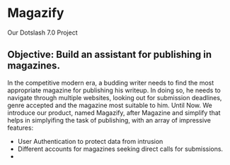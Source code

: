 # Magazify
Our Dotslash 7.0 Project
## Objective: Build an assistant for publishing in magazines.
In the competitive modern era, a budding writer needs to find the most appropriate magazine for publishing his writeup. In doing so, he needs to navigate through multiple websites, looking out for submission deadlines, genre accepted and the magazine most suitable to him.
Until Now.
We introduce our product, named Magazify, after Magazine and simplify that helps in simplyifing the task of publishing, with an array of impressive features:
<ul>
  <li> User Authentication to protect data from intrusion</li>
  <li>Different accounts for magazines seeking direct calls for submissions.</li>
  <li></li>
</ul>
